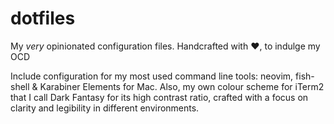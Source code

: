 # dotfiles

My *very* opinionated configuration files. Handcrafted with ❤️, to indulge my
OCD

Include configuration for my most used command line tools: neovim, fish-shell &
Karabiner Elements for Mac. Also, my own colour scheme for iTerm2 that I call
Dark Fantasy for its high contrast ratio, crafted with a focus on clarity and
legibility in different environments.
